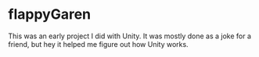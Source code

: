 # flappyGaren

This was an early project I did with Unity. It was mostly done as a joke for a friend, but hey it helped me figure out how Unity works.
